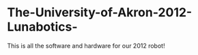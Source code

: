 The-University-of-Akron-2012-Lunabotics-
========================================

This is all the software and hardware for our 2012 robot!